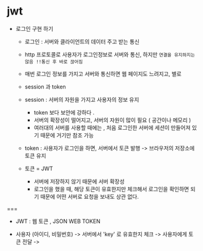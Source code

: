 # jwt 

- 로그인 구현 하기 

  - 로그인 : 서버와 클라이언트의 데이터 주고 받는 통신 
  - http 프로토콜로 사용자가 로그인정보로 서버와 통신, 하지만 `연결을 유지하지는 않음 !!통신 후 바로 끊어짐 ` 
  - 매번 로그인 정보를 가지고 서버와 통신하면 웹 페이지도 느려지고, 별로


  - session 과 token 
  
  - session : 서버의 자원을 가지고 사용자의 정보 유지 
      - token 보다 보안에 강하다 .
      - 서버의 확장성이 떨어지고, 서버의 자원이 많이 필요 ( 공간이나 메모리 ) 
      - 여러대의 서버를 사용할 때에는 , 처음 로그인한 서버에 세션이 만들어져 있기 때문에 거기만 참조 가능 
      
  - token : 사용자가 로그인을 하면, 서버에서 토큰 발행 -> 브라우저의 저장소에 토큰 유지 
  - 토큰 = JWT 
       - 서버에 저장하지 않기 때문에 서버 확장성 
       - 로그인을 했을 때, 해당 토큰이 유효한지만 체크해서 로그인을 확인하면 되기 때문에 어떤 서버로 요청을 보내도 상관 없다. 


===

  - JWT : 웹 토큰 , JSON WEB TOKEN 
   
   - 사용자 (아이디, 비밀번호) -> 서버에서 'key' 로 유효한지 체크 -> 사용자에게 토큰 전달 -> 
